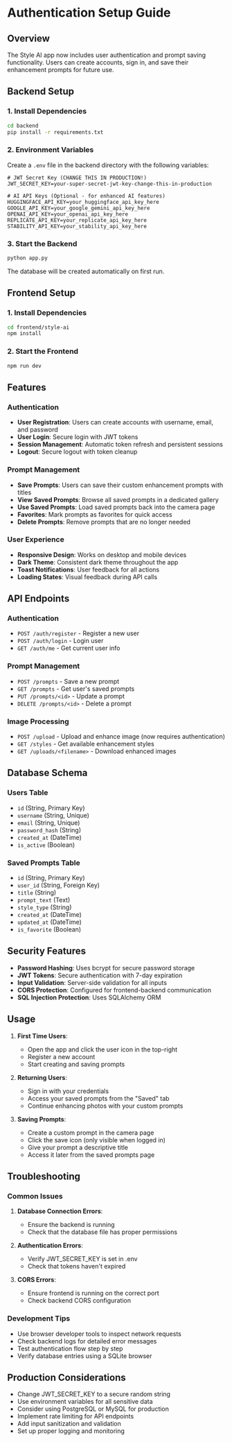 # Authentication Setup Guide

## Overview
The Style AI app now includes user authentication and prompt saving functionality. Users can create accounts, sign in, and save their enhancement prompts for future use.

## Backend Setup

### 1. Install Dependencies
```bash
cd backend
pip install -r requirements.txt
```

### 2. Environment Variables
Create a `.env` file in the backend directory with the following variables:

```env
# JWT Secret Key (CHANGE THIS IN PRODUCTION!)
JWT_SECRET_KEY=your-super-secret-jwt-key-change-this-in-production

# AI API Keys (Optional - for enhanced AI features)
HUGGINGFACE_API_KEY=your_huggingface_api_key_here
GOOGLE_API_KEY=your_google_gemini_api_key_here
OPENAI_API_KEY=your_openai_api_key_here
REPLICATE_API_KEY=your_replicate_api_key_here
STABILITY_API_KEY=your_stability_api_key_here
```

### 3. Start the Backend
```bash
python app.py
```

The database will be created automatically on first run.

## Frontend Setup

### 1. Install Dependencies
```bash
cd frontend/style-ai
npm install
```

### 2. Start the Frontend
```bash
npm run dev
```

## Features

### Authentication
- **User Registration**: Users can create accounts with username, email, and password
- **User Login**: Secure login with JWT tokens
- **Session Management**: Automatic token refresh and persistent sessions
- **Logout**: Secure logout with token cleanup

### Prompt Management
- **Save Prompts**: Users can save their custom enhancement prompts with titles
- **View Saved Prompts**: Browse all saved prompts in a dedicated gallery
- **Use Saved Prompts**: Load saved prompts back into the camera page
- **Favorites**: Mark prompts as favorites for quick access
- **Delete Prompts**: Remove prompts that are no longer needed

### User Experience
- **Responsive Design**: Works on desktop and mobile devices
- **Dark Theme**: Consistent dark theme throughout the app
- **Toast Notifications**: User feedback for all actions
- **Loading States**: Visual feedback during API calls

## API Endpoints

### Authentication
- `POST /auth/register` - Register a new user
- `POST /auth/login` - Login user
- `GET /auth/me` - Get current user info

### Prompt Management
- `POST /prompts` - Save a new prompt
- `GET /prompts` - Get user's saved prompts
- `PUT /prompts/<id>` - Update a prompt
- `DELETE /prompts/<id>` - Delete a prompt

### Image Processing
- `POST /upload` - Upload and enhance image (now requires authentication)
- `GET /styles` - Get available enhancement styles
- `GET /uploads/<filename>` - Download enhanced images

## Database Schema

### Users Table
- `id` (String, Primary Key)
- `username` (String, Unique)
- `email` (String, Unique)
- `password_hash` (String)
- `created_at` (DateTime)
- `is_active` (Boolean)

### Saved Prompts Table
- `id` (String, Primary Key)
- `user_id` (String, Foreign Key)
- `title` (String)
- `prompt_text` (Text)
- `style_type` (String)
- `created_at` (DateTime)
- `updated_at` (DateTime)
- `is_favorite` (Boolean)

## Security Features

- **Password Hashing**: Uses bcrypt for secure password storage
- **JWT Tokens**: Secure authentication with 7-day expiration
- **Input Validation**: Server-side validation for all inputs
- **CORS Protection**: Configured for frontend-backend communication
- **SQL Injection Protection**: Uses SQLAlchemy ORM

## Usage

1. **First Time Users**:
   - Open the app and click the user icon in the top-right
   - Register a new account
   - Start creating and saving prompts

2. **Returning Users**:
   - Sign in with your credentials
   - Access your saved prompts from the "Saved" tab
   - Continue enhancing photos with your custom prompts

3. **Saving Prompts**:
   - Create a custom prompt in the camera page
   - Click the save icon (only visible when logged in)
   - Give your prompt a descriptive title
   - Access it later from the saved prompts page

## Troubleshooting

### Common Issues

1. **Database Connection Errors**:
   - Ensure the backend is running
   - Check that the database file has proper permissions

2. **Authentication Errors**:
   - Verify JWT_SECRET_KEY is set in .env
   - Check that tokens haven't expired

3. **CORS Errors**:
   - Ensure frontend is running on the correct port
   - Check backend CORS configuration

### Development Tips

- Use browser developer tools to inspect network requests
- Check backend logs for detailed error messages
- Test authentication flow step by step
- Verify database entries using a SQLite browser

## Production Considerations

- Change JWT_SECRET_KEY to a secure random string
- Use environment variables for all sensitive data
- Consider using PostgreSQL or MySQL for production
- Implement rate limiting for API endpoints
- Add input sanitization and validation
- Set up proper logging and monitoring
